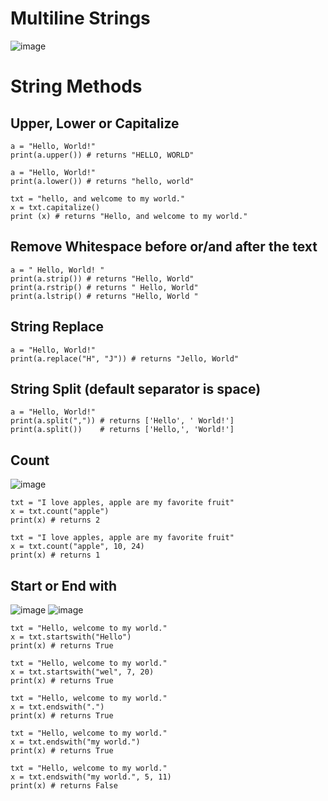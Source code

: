 
# Multiline Strings

![image](https://user-images.githubusercontent.com/60442877/221096022-93f00053-744f-4e4a-877f-f56f2b4043b7.png)

# String Methods

## Upper, Lower or Capitalize

    a = "Hello, World!"
    print(a.upper()) # returns "HELLO, WORLD"
    
    a = "Hello, World!"
    print(a.lower()) # returns "hello, world"
    
    txt = "hello, and welcome to my world."
    x = txt.capitalize()
    print (x) # returns "Hello, and welcome to my world."

## Remove Whitespace before or/and after the text

    a = " Hello, World! "
    print(a.strip()) # returns "Hello, World"
    print(a.rstrip() # returns " Hello, World"
    print(a.lstrip() # returns "Hello, World "
    
## String Replace

    a = "Hello, World!"
    print(a.replace("H", "J")) # returns "Jello, World"
    
## String Split (default separator is space)

    a = "Hello, World!"
    print(a.split(",")) # returns ['Hello', ' World!']
    print(a.split())    # returns ['Hello,', 'World!']
    
## Count

![image](https://user-images.githubusercontent.com/60442877/221363540-2b414849-61de-4a4a-bdd7-1bafe2f67561.png)

    txt = "I love apples, apple are my favorite fruit"
    x = txt.count("apple")
    print(x) # returns 2
    
    txt = "I love apples, apple are my favorite fruit"
    x = txt.count("apple", 10, 24)
    print(x) # returns 1
    
## Start or End with

![image](https://user-images.githubusercontent.com/60442877/221363669-84d0c7f2-244a-4269-a5f1-b9c34317c091.png)
![image](https://user-images.githubusercontent.com/60442877/221363716-1aae3765-c18c-4127-b4bf-f4ce2f2f50ff.png)

    txt = "Hello, welcome to my world."
    x = txt.startswith("Hello")
    print(x) # returns True
    
    txt = "Hello, welcome to my world."
    x = txt.startswith("wel", 7, 20)
    print(x) # returns True

    txt = "Hello, welcome to my world."
    x = txt.endswith(".")
    print(x) # returns True
    
    txt = "Hello, welcome to my world."
    x = txt.endswith("my world.")
    print(x) # returns True
    
    txt = "Hello, welcome to my world."
    x = txt.endswith("my world.", 5, 11)
    print(x) # returns False

    
